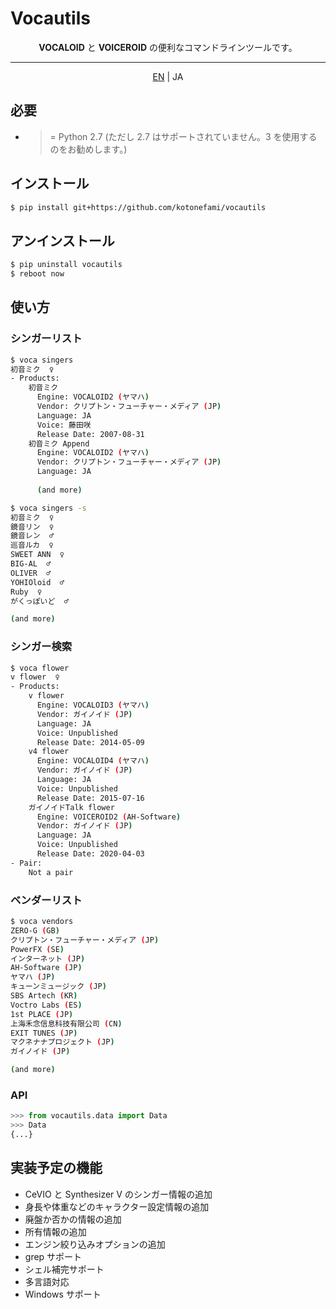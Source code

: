# Vocautils

<p align="center">
<b>VOCALOID</b> と <b>VOICEROID</b> の便利なコマンドラインツールです。
</p>

---

<p align="center">
<a href="https://github.com/kotonefami/vocautils/blob/master/README.md">EN</a> | JA
</p>

## 必要
* >= Python 2.7 (ただし 2.7 はサポートされていません。3 を使用するのをお勧めします。)

## インストール
```sh
$ pip install git+https://github.com/kotonefami/vocautils
```
## アンインストール
```sh
$ pip uninstall vocautils
$ reboot now
```
## 使い方
### シンガーリスト
```sh
$ voca singers
初音ミク  ♀ 
- Products:
    初音ミク
      Engine: VOCALOID2 (ヤマハ)
      Vendor: クリプトン・フューチャー・メディア (JP)
      Language: JA
      Voice: 藤田咲
      Release Date: 2007-08-31
    初音ミク Append
      Engine: VOCALOID2 (ヤマハ)
      Vendor: クリプトン・フューチャー・メディア (JP)
      Language: JA
      
      (and more)
```
```sh
$ voca singers -s
初音ミク  ♀ 
鏡音リン  ♀ 
鏡音レン  ♂ 
巡音ルカ  ♀ 
SWEET ANN  ♀ 
BIG-AL  ♂ 
OLIVER  ♂ 
YOHIOloid  ♂ 
Ruby  ♀ 
がくっぽいど  ♂ 

(and more)
```
### シンガー検索
```sh
$ voca flower
v flower  ♀ 
- Products:
    v flower
      Engine: VOCALOID3 (ヤマハ)
      Vendor: ガイノイド (JP)
      Language: JA
      Voice: Unpublished
      Release Date: 2014-05-09
    v4 flower
      Engine: VOCALOID4 (ヤマハ)
      Vendor: ガイノイド (JP)
      Language: JA
      Voice: Unpublished
      Release Date: 2015-07-16
    ガイノイドTalk flower
      Engine: VOICEROID2 (AH-Software)
      Vendor: ガイノイド (JP)
      Language: JA
      Voice: Unpublished
      Release Date: 2020-04-03
- Pair:
    Not a pair
```
### ベンダーリスト
```sh
$ voca vendors
ZERO-G (GB)
クリプトン・フューチャー・メディア (JP)
PowerFX (SE)
インターネット (JP)
AH-Software (JP)
ヤマハ (JP)
キューンミュージック (JP)
SBS Artech (KR)
Voctro Labs (ES)
1st PLACE (JP)
上海禾念信息科技有限公司 (CN)
EXIT TUNES (JP)
マクネナナプロジェクト (JP)
ガイノイド (JP)

(and more)
```
### API
```python
>>> from vocautils.data import Data
>>> Data
{...}
```
## 実装予定の機能
* CeVIO と Synthesizer V のシンガー情報の追加
* 身長や体重などのキャラクター設定情報の追加
* 廃盤か否かの情報の追加
* 所有情報の追加
* エンジン絞り込みオプションの追加
* grep サポート
* シェル補完サポート
* 多言語対応
* Windows サポート